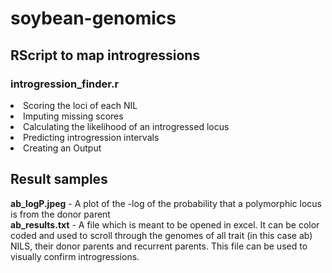 # soybean-genomics

## RScript to map introgressions
### introgression_finder.r


<li> Scoring the loci of each NIL</li>
<li> Imputing missing scores</li>
<li> Calculating the likelihood of an introgressed locus</li>
<li>  Predicting introgression intervals</li>
<li> Creating an Output</li>

## Result samples

<b>ab_logP.jpeg</b> - A plot of the -log of the probability that a polymorphic locus is from the donor parent 
<br><b>ab_results.txt</b> - A file which is meant to be opened in excel. It can be color coded and used to scroll through the genomes of all trait (in this case ab) NILS, their donor parents and recurrent parents. This file can be used to visually confirm introgressions.
